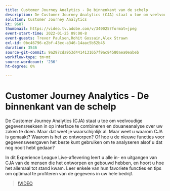 ```yaml
---
title: Customer Journey Analytics - De binnenkant van de schelp
description: De Customer Journey Analytics (CJA) staat u toe om veelvoudige gegevensreeksen in op interface te combineren en douaneanalyse over uw zaken te doen. Maar dat weet je waarschijnlijk al. Maar weet u waarom CJA is gemaakt? Waarom is het zo ontworpen? Of hoe u de nieuwe functies voor gegevensweergaven het beste kunt gebruiken om te analyseren alsof u dat nog nooit hebt gedaan? In dit Experience League Live-aflevering leert u alle in- en uitgangen van CJA van de mensen die het ontworpen en gebouwd hebben, en hoort u hoe het allemaal tot stand kwam. Leer enkele van hun favoriete functies en tips om optimaal te profiteren van de gegevens in uw hele bedrijf.
solution: Customer Journey Analytics
kt: 9607
thumbnail: https://video.tv.adobe.com/v/340025?format=jpeg
event-start-time: 2022-01-25 09:00-8
event-guests: Trevor Paulsen,Rohit Gossain,Alex Strawn
exl-id: 0bc46796-e2bf-43ec-a346-14aac5b52b45
duration: 3546
source-git-commit: 9a297cda953d4414131657f9ac84580aea0eabeb
workflow-type: tm+mt
source-wordcount: '236'
ht-degree: 0%

---
```


# Customer Journey Analytics - De binnenkant van de schelp

De Customer Journey Analytics (CJA) staat u toe om veelvoudige gegevensreeksen in op interface te combineren en douaneanalyse over uw zaken te doen. Maar dat weet je waarschijnlijk al. Maar weet u waarom CJA is gemaakt? Waarom is het zo ontworpen? Of hoe u de nieuwe functies voor gegevensweergaven het beste kunt gebruiken om te analyseren alsof u dat nog nooit hebt gedaan?

In dit Experience League Live-aflevering leert u alle in- en uitgangen van CJA van de mensen die het ontworpen en gebouwd hebben, en hoort u hoe het allemaal tot stand kwam. Leer enkele van hun favoriete functies en tips om optimaal te profiteren van de gegevens in uw hele bedrijf.

>[!VIDEO](https://video.tv.adobe.com/v/340025/?quality=12&learn=on)
